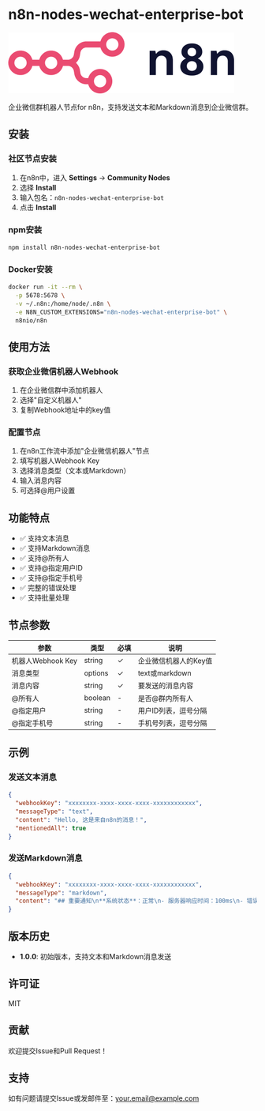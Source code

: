 # n8n-nodes-wechat-enterprise-bot

![n8n.io - Workflow Automation](https://raw.githubusercontent.com/n8n-io/n8n/master/assets/n8n-logo.png)

企业微信群机器人节点for n8n，支持发送文本和Markdown消息到企业微信群。

## 安装

### 社区节点安装

1. 在n8n中，进入 **Settings** → **Community Nodes**
2. 选择 **Install**
3. 输入包名：`n8n-nodes-wechat-enterprise-bot`
4. 点击 **Install**

### npm安装

```bash
npm install n8n-nodes-wechat-enterprise-bot
```

### Docker安装

```bash
docker run -it --rm \
  -p 5678:5678 \
  -v ~/.n8n:/home/node/.n8n \
  -e N8N_CUSTOM_EXTENSIONS="n8n-nodes-wechat-enterprise-bot" \
  n8nio/n8n
```

## 使用方法

### 获取企业微信机器人Webhook

1. 在企业微信群中添加机器人
2. 选择"自定义机器人"
3. 复制Webhook地址中的key值

### 配置节点

1. 在n8n工作流中添加"企业微信机器人"节点
2. 填写机器人Webhook Key
3. 选择消息类型（文本或Markdown）
4. 输入消息内容
5. 可选择@用户设置

## 功能特点

- ✅ 支持文本消息
- ✅ 支持Markdown消息
- ✅ 支持@所有人
- ✅ 支持@指定用户ID
- ✅ 支持@指定手机号
- ✅ 完整的错误处理
- ✅ 支持批量处理

## 节点参数

| 参数 | 类型 | 必填 | 说明 |
|------|------|------|------|
| 机器人Webhook Key | string | ✓ | 企业微信机器人的Key值 |
| 消息类型 | options | ✓ | text或markdown |
| 消息内容 | string | ✓ | 要发送的消息内容 |
| @所有人 | boolean | - | 是否@群内所有人 |
| @指定用户 | string | - | 用户ID列表，逗号分隔 |
| @指定手机号 | string | - | 手机号列表，逗号分隔 |

## 示例

### 发送文本消息

```json
{
  "webhookKey": "xxxxxxxx-xxxx-xxxx-xxxx-xxxxxxxxxxxx",
  "messageType": "text",
  "content": "Hello, 这是来自n8n的消息！",
  "mentionedAll": true
}
```

### 发送Markdown消息

```json
{
  "webhookKey": "xxxxxxxx-xxxx-xxxx-xxxx-xxxxxxxxxxxx",
  "messageType": "markdown",
  "content": "## 重要通知\n**系统状态**：正常\n- 服务器响应时间：100ms\n- 错误率：0%"
}
```

## 版本历史

- **1.0.0**: 初始版本，支持文本和Markdown消息发送

## 许可证

MIT

## 贡献

欢迎提交Issue和Pull Request！

## 支持

如有问题请提交Issue或发邮件至：your.email@example.com